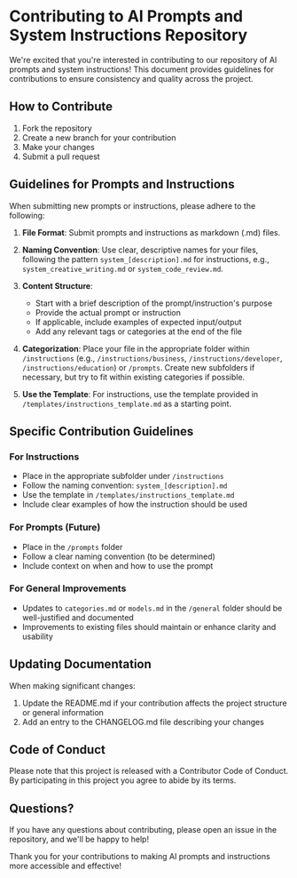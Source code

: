# Contributing to AI Prompts and System Instructions Repository

We're excited that you're interested in contributing to our repository of AI prompts and system instructions! This document provides guidelines for contributions to ensure consistency and quality across the project.

## How to Contribute

1. Fork the repository
2. Create a new branch for your contribution
3. Make your changes
4. Submit a pull request

## Guidelines for Prompts and Instructions

When submitting new prompts or instructions, please adhere to the following:

1. **File Format**: Submit prompts and instructions as markdown (.md) files.
2. **Naming Convention**: Use clear, descriptive names for your files, following the pattern `system_[description].md` for instructions, e.g., `system_creative_writing.md` or `system_code_review.md`.
3. **Content Structure**:
   - Start with a brief description of the prompt/instruction's purpose
   - Provide the actual prompt or instruction
   - If applicable, include examples of expected input/output
   - Add any relevant tags or categories at the end of the file

4. **Categorization**: Place your file in the appropriate folder within `/instructions` (e.g., `/instructions/business`, `/instructions/developer`, `/instructions/education`) or `/prompts`. Create new subfolders if necessary, but try to fit within existing categories if possible.

5. **Use the Template**: For instructions, use the template provided in `/templates/instructions_template.md` as a starting point.

## Specific Contribution Guidelines

### For Instructions
- Place in the appropriate subfolder under `/instructions`
- Follow the naming convention: `system_[description].md`
- Use the template in `/templates/instructions_template.md`
- Include clear examples of how the instruction should be used

### For Prompts (Future)
- Place in the `/prompts` folder
- Follow a clear naming convention (to be determined)
- Include context on when and how to use the prompt

### For General Improvements
- Updates to `categories.md` or `models.md` in the `/general` folder should be well-justified and documented
- Improvements to existing files should maintain or enhance clarity and usability

## Updating Documentation
When making significant changes:
1. Update the README.md if your contribution affects the project structure or general information
2. Add an entry to the CHANGELOG.md file describing your changes

## Code of Conduct

Please note that this project is released with a Contributor Code of Conduct. By participating in this project you agree to abide by its terms.

## Questions?

If you have any questions about contributing, please open an issue in the repository, and we'll be happy to help!

Thank you for your contributions to making AI prompts and instructions more accessible and effective!
